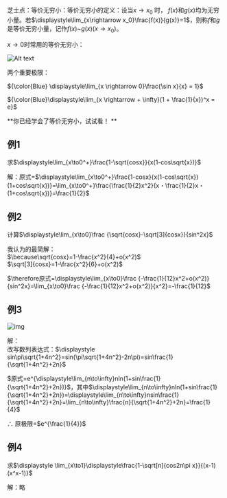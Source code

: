 芝士点：等价无穷小：等价无穷小的定义：设当$x\rightarrow x_0$  时，  $f(x)$和$g(x)$均为无穷小量。若$\displaystyle\lim_{x\rightarrow x_0}\frac{f(x)}{g(x)}=1$，则称$f$和$g$是等价无穷小量，记作$f(x)$~$g(x)(x\to x_0)$。  

$x\to 0$时常用的等价无穷小：  

![Alt text](https://pica.zhimg.com/80/v2-c8c6820571cb7b7e9c8494cb271db620_1440w.jpg?source%253D1940ef5c)  

两个重要极限：  

${\color{Blue} \displaystyle\lim_{x \rightarrow 0}\frac{\sin x}{x} = 1}$  

${\color{Blue}\displaystyle\lim_{x \rightarrow + \infty}(1 + \frac{1}{x})^x = e}$  

**你已经学会了等价无穷小，试试看！ **  

## 例1
求$\displaystyle\lim_{x\to0^+}\frac{1-\sqrt{cosx}}{x(1-cos\sqrt{x})}$

解：原式=$\displaystyle\lim_{x\to0^+}\frac{1-cosx}{x(1-cos\sqrt{x})(1+cos\sqrt{x})}=\lim_{x\to0^+}\frac{\frac{1}{2}x^2}{x・\frac{1}{2}x・(1+cos\sqrt{x})}=\frac{1}{2}$

## 例2 
计算$\displaystyle\lim_{x\to0}\frac {\sqrt{cosx}-\sqrt[3]{cosx}}{sin^2x}$

我认为的最简解：  
$\because\sqrt{cosx}=1-\frac{x^2}{4}+o(x^2)$  
$\sqrt[3]{cosx}=1-\frac{x^2}{6}+o(x^2)$

$\therefore原式=\displaystyle\lim_{x\to0}\frac {-\frac{1}{12}x^2+o(x^2)}{sin^2x}=\lim_{x\to0}\frac {-\frac{1}{12}x^2+o(x^2)}{x^2}=-\frac{1}{12}$  

## 例3
![img](https://cn.mcecy.com/image/20230622/caf09d1580efd6907a6b5268eabaf107.png)  

解：  
改写数列表达式：$\displaystyle sin\pi\sqrt{1+4n^2}=sin(\pi\sqrt{1+4n^2}-2n\pi)=sin\frac{1}{\sqrt{1+4n^2}+2n}$  

$原式=e^{\displaystyle\lim_{n\to\infty}nln(1+sin\frac{1}{\sqrt{1+4n^2}+2n})}$，其中$\displaystyle\lim_{n\to\infty}nln(1+sin\frac{1}{\sqrt{1+4n^2}+2n})=\displaystyle\lim_{n\to\infty}nsin\frac{1}{\sqrt{1+4n^2}+2n}=\lim_{n\to\infty}\frac{n}{\sqrt{1+4n^2}+2n}=\frac{1}{4}$  

$\therefore$  原极限=$e^{\frac{1}{4}}$  

## 例4
求$\displaystyle \lim_{x\to1}\displaystyle\frac{1-\sqrt[n]{cos2n\pi x}}{(x-1)(x^x-1)}$

解：略